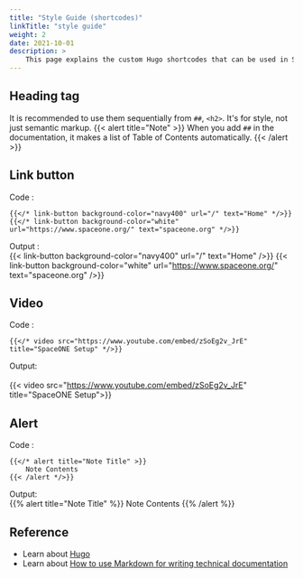 ```yaml
---
title: "Style Guide (shortcodes)"
linkTitle: "style guide"
weight: 2
date: 2021-10-01
description: >
    This page explains the custom Hugo shortcodes that can be used in SpaceONE Markdown documentation.
---
```


## Heading tag
It is recommended to use them sequentially from `##`, `<h2>`. It's for style, not just semantic markup.
{{< alert title="Note" >}}
When you add `##` in the documentation, it makes a list of Table of Contents automatically.
{{< /alert >}}

## Link button
Code :
```go-html-template
{{</* link-button background-color="navy400" url="/" text="Home" */>}}
{{</* link-button background-color="white" url="https://www.spaceone.org/" text="spaceone.org" */>}}
```

Output : <br>
{{< link-button background-color="navy400" url="/" text="Home" />}}
{{< link-button background-color="white" url="https://www.spaceone.org/" text="spaceone.org" />}}

## Video
Code :
```go-html-template
{{</* video src="https://www.youtube.com/embed/zSoEg2v_JrE" title="SpaceONE Setup" */>}}
```

Output: <br><br>
{{< video src="https://www.youtube.com/embed/zSoEg2v_JrE" title="SpaceONE Setup">}}

## Alert
Code :
```go-html-template
{{</* alert title="Note Title" >}}
	Note Contents
{{< /alert */>}}
```

Output: <br>
{{% alert title="Note Title" %}}
Note Contents
{{% /alert %}}

## Reference
* Learn about [Hugo](https://gohugo.io/)
* Learn about [How to use Markdown for writing technical documentation](https://experienceleague.adobe.com/docs/contributor/contributor-guide/writing-essentials/markdown.html?lang=en)
